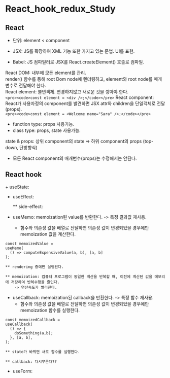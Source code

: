 # React_hook_redux_Study

<h2>React</h2>   
   
+ 단위: element < component   
   
+ JSX: JS를 확장하여 XML 기능 또한 가지고 있는 문법. UI를 표현.   
   
+ Babel: JS 컴파일러로 JSX를 React.createElement() 호출로 컴파일.     
   
React DOM: 내부에 모든 element를 관리.   
		    render() 함수를 통해 root Dom node에 렌더링하고, element와 root node를 매개변수로 전달해야 한다.   
React element: 불변객체. 변경하지않고 새로운 것을 쌓아야 한다.   
```<pre><code>const element = <div />;</code></pre>```
React component: React가 사용자정의 component를 발견하면 JSX attr와 children을 단일객체로 전달(props).   
```<pre><code>const element = <Welcome name="Sara" />;</code></pre>```
+ function type: props 사용가능.
+ class type: props, state 사용가능.   
   
state & props: 상위 component의 state => 하위 component의 props (top-down, 단방향식)
+ 모든 React component의 매개변수(props)는 수정해서는 안된다.



<h2>React hook</h2>
+ useState:

+ useEffect:

	** side-effect: 

+ useMemo: memoization된 value를 반환한다. -> 특정 결과값 재사용.   

	- 함수와 의존성 값을 배열로 전달하면 의존성 값이 변경되었을 경우에만 memoization 값을 계산한다. 
<pre><code>const memoizedValue = 
useMemo(
  () => computeExpensiveValue(a, b), [a, b]
);
</code></pre>   

	** rendering 중에만 실행된다.   

	** memoization: 컴퓨터 프로그램이 동일한 계산을 반복할 때, 이전에 계산된 값을 메모리에 저장하여 반복수행을 줄인다.   
		-> 연산속도가 빨라진다.

+ useCallback: memoization된 callback을 반환한다. -> 특정 함수 재사용.   
	- 함수와 의존성 값을 배열로 전달하면 의존성 값이 변경되었을 경우에만 memoization 함수를 실행한다.
<pre><code>const memoizedCallback =
useCallback(
  () => {
    doSomething(a,b);
  }, [a, b],
);
</code></pre>   

	** state가 바뀌면 새로 함수를 실행한다.

	** callback: 다시부른다??


+ useForm: 

